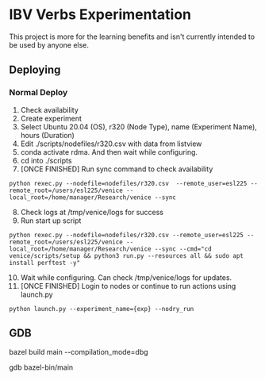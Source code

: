 # IBV Verbs Experimentation

This project is more for the learning benefits and isn't currently intended to be used by anyone else.

## Deploying

### Normal Deploy

1. Check availability
2. Create experiment
3. Select Ubuntu 20.04 (OS), r320 (Node Type), name (Experiment Name), hours (Duration)
4. Edit ./scripts/nodefiles/r320.csv with data from listview
5. conda activate rdma. And then wait while configuring.
6. cd into ./scripts
7. [ONCE FINISHED] Run sync command to check availability
```{bash}
python rexec.py --nodefile=nodefiles/r320.csv  --remote_user=esl225 --remote_root=/users/esl225/venice --local_root=/home/manager/Research/venice --sync
```
8. Check logs at /tmp/venice/logs for success
9. Run start up script
```{bash}
python rexec.py --nodefile=nodefiles/r320.csv --remote_user=esl225 --remote_root=/users/esl225/venice --local_root=/home/manager/Research/venice --sync --cmd="cd venice/scripts/setup && python3 run.py --resources all && sudo apt install perftest -y"
```
10. Wait while configuring. Can check /tmp/venice/logs for updates.
11. [ONCE FINISHED] Login to nodes or continue to run actions using launch.py
```{bash}
python launch.py --experiment_name={exp} --nodry_run
```

## GDB

bazel build main --compilation_mode=dbg

gdb bazel-bin/main
